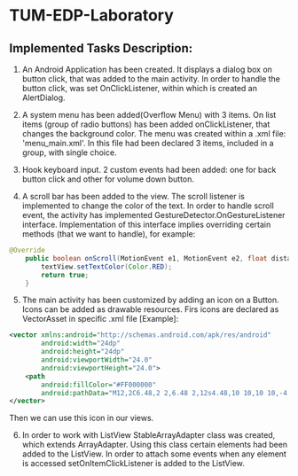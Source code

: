 # TUM-EDP-Laboratory
## Implemented Tasks Description:

1. An Android Application has been created. It displays a dialog box on button click, that was added to the main activity. In order to handle the button click, was set OnClickListener, within which is created an AlertDialog.

2. A system menu has been added(Overflow Menu) with 3 items. On list items (group of radio buttons) has been added onClickListener, that changes the background color.
The menu was created within a .xml file: 'menu_main.xml'. In this file had been declared 3 items, included in a group, with single choice.

3. Hook keyboard input. 2 custom events had been added: one for back button click and other for volume down button.

4.  A scroll bar has been added to the view. The scroll listener is implemented to change the color of the text.
In order to handle scroll event, the activity has implemented GestureDetector.OnGestureListener interface. Implementation of this interface implies overriding certain methods (that we want to handle), for example:
```java
@Override
    public boolean onScroll(MotionEvent e1, MotionEvent e2, float distanceX, float distanceY) {
        textView.setTextColor(Color.RED);
        return true;
    }
```

5. The main activity has been customized by adding an icon on a Button.
Icons can be added as drawable resources. Firs icons are declared as VectorAsset in specific .xml file
[Example]:
```xml
<vector xmlns:android="http://schemas.android.com/apk/res/android"
        android:width="24dp"
        android:height="24dp"
        android:viewportWidth="24.0"
        android:viewportHeight="24.0">
    <path
        android:fillColor="#FF000000"
        android:pathData="M12,2C6.48,2 2,6.48 2,12s4.48,10 10,10 10,-4.48 10,-10S17.52,2 12,2zM13,17h-2v-6h2v6zM13,9h-2L11,7h2v2z"/>
</vector>
```
Then we can use this icon in our views.

6. In order to work with ListView StableArrayAdapter class was created, which extends ArrayAdapter<String>. Using this class certain elements had been added to the ListView.
In order to attach some events when any element is accessed setOnItemClickListener is added to the ListView.
